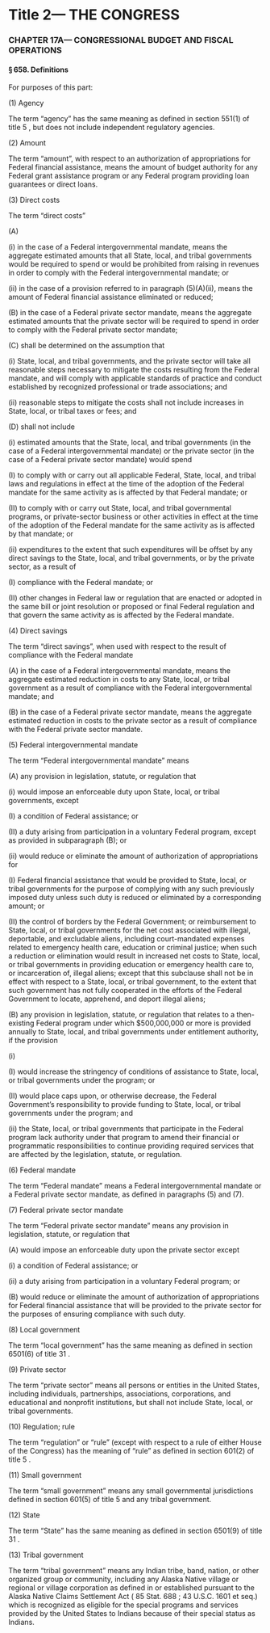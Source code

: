 
# Title 2— THE CONGRESS
### CHAPTER 17A— CONGRESSIONAL BUDGET AND FISCAL OPERATIONS
#### § 658. Definitions

For purposes of this part:

(1) Agency

The term “agency” has the same meaning as defined in section 551(1) of title 5 , but does not include independent regulatory agencies.

(2) Amount

The term “amount”, with respect to an authorization of appropriations for Federal financial assistance, means the amount of budget authority for any Federal grant assistance program or any Federal program providing loan guarantees or direct loans.

(3) Direct costs

The term “direct costs”

(A)

(i) in the case of a Federal intergovernmental mandate, means the aggregate estimated amounts that all State, local, and tribal governments would be required to spend or would be prohibited from raising in revenues in order to comply with the Federal intergovernmental mandate; or

(ii) in the case of a provision referred to in paragraph (5)(A)(ii), means the amount of Federal financial assistance eliminated or reduced;

(B) in the case of a Federal private sector mandate, means the aggregate estimated amounts that the private sector will be required to spend in order to comply with the Federal private sector mandate;

(C) shall be determined on the assumption that

(i) State, local, and tribal governments, and the private sector will take all reasonable steps necessary to mitigate the costs resulting from the Federal mandate, and will comply with applicable standards of practice and conduct established by recognized professional or trade associations; and

(ii) reasonable steps to mitigate the costs shall not include increases in State, local, or tribal taxes or fees; and

(D) shall not include

(i) estimated amounts that the State, local, and tribal governments (in the case of a Federal intergovernmental mandate) or the private sector (in the case of a Federal private sector mandate) would spend

(I) to comply with or carry out all applicable Federal, State, local, and tribal laws and regulations in effect at the time of the adoption of the Federal mandate for the same activity as is affected by that Federal mandate; or

(II) to comply with or carry out State, local, and tribal governmental programs, or private-sector business or other activities in effect at the time of the adoption of the Federal mandate for the same activity as is affected by that mandate; or

(ii) expenditures to the extent that such expenditures will be offset by any direct savings to the State, local, and tribal governments, or by the private sector, as a result of

(I) compliance with the Federal mandate; or

(II) other changes in Federal law or regulation that are enacted or adopted in the same bill or joint resolution or proposed or final Federal regulation and that govern the same activity as is affected by the Federal mandate.

(4) Direct savings

The term “direct savings”, when used with respect to the result of compliance with the Federal mandate

(A) in the case of a Federal intergovernmental mandate, means the aggregate estimated reduction in costs to any State, local, or tribal government as a result of compliance with the Federal intergovernmental mandate; and

(B) in the case of a Federal private sector mandate, means the aggregate estimated reduction in costs to the private sector as a result of compliance with the Federal private sector mandate.

(5) Federal intergovernmental mandate

The term “Federal intergovernmental mandate” means

(A) any provision in legislation, statute, or regulation that

(i) would impose an enforceable duty upon State, local, or tribal governments, except

(I) a condition of Federal assistance; or

(II) a duty arising from participation in a voluntary Federal program, except as provided in subparagraph (B); or

(ii) would reduce or eliminate the amount of authorization of appropriations for

(I) Federal financial assistance that would be provided to State, local, or tribal governments for the purpose of complying with any such previously imposed duty unless such duty is reduced or eliminated by a corresponding amount; or

(II) the control of borders by the Federal Government; or reimbursement to State, local, or tribal governments for the net cost associated with illegal, deportable, and excludable aliens, including court-mandated expenses related to emergency health care, education or criminal justice; when such a reduction or elimination would result in increased net costs to State, local, or tribal governments in providing education or emergency health care to, or incarceration of, illegal aliens; except that this subclause shall not be in effect with respect to a State, local, or tribal government, to the extent that such government has not fully cooperated in the efforts of the Federal Government to locate, apprehend, and deport illegal aliens;

(B) any provision in legislation, statute, or regulation that relates to a then-existing Federal program under which $500,000,000 or more is provided annually to State, local, and tribal governments under entitlement authority, if the provision

(i)

(I) would increase the stringency of conditions of assistance to State, local, or tribal governments under the program; or

(II) would place caps upon, or otherwise decrease, the Federal Government’s responsibility to provide funding to State, local, or tribal governments under the program; and

(ii) the State, local, or tribal governments that participate in the Federal program lack authority under that program to amend their financial or programmatic responsibilities to continue providing required services that are affected by the legislation, statute, or regulation.

(6) Federal mandate

The term “Federal mandate” means a Federal intergovernmental mandate or a Federal private sector mandate, as defined in paragraphs (5) and (7).

(7) Federal private sector mandate

The term “Federal private sector mandate” means any provision in legislation, statute, or regulation that

(A) would impose an enforceable duty upon the private sector except

(i) a condition of Federal assistance; or

(ii) a duty arising from participation in a voluntary Federal program; or

(B) would reduce or eliminate the amount of authorization of appropriations for Federal financial assistance that will be provided to the private sector for the purposes of ensuring compliance with such duty.

(8) Local government

The term “local government” has the same meaning as defined in section 6501(6) of title 31 .

(9) Private sector

The term “private sector” means all persons or entities in the United States, including individuals, partnerships, associations, corporations, and educational and nonprofit institutions, but shall not include State, local, or tribal governments.

(10) Regulation; rule

The term “regulation” or “rule” (except with respect to a rule of either House of the Congress) has the meaning of “rule” as defined in section 601(2) of title 5 .

(11) Small government

The term “small government” means any small governmental jurisdictions defined in section 601(5) of title 5 and any tribal government.

(12) State

The term “State” has the same meaning as defined in section 6501(9) of title 31 .

(13) Tribal government

The term “tribal government” means any Indian tribe, band, nation, or other organized group or community, including any Alaska Native village or regional or village corporation as defined in or established pursuant to the Alaska Native Claims Settlement Act ( 85 Stat. 688 ; 43 U.S.C. 1601 et seq.) which is recognized as eligible for the special programs and services provided by the United States to Indians because of their special status as Indians.
